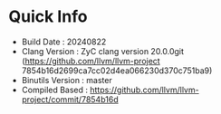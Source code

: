 # Quick Info
* Build Date : 20240822
* Clang Version : ZyC clang version 20.0.0git (https://github.com/llvm/llvm-project 7854b16d2699ca7cc02d4ea066230d370c751ba9)
* Binutils Version : master
* Compiled Based : https://github.com/llvm/llvm-project/commit/7854b16d

